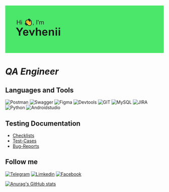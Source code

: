 ![Header](header.png)

# *QA Engineer*


## Languages and Tools
![Postman](https://img.shields.io/badge/Postman-black?style=for-the-badge&logo=postman)
![Swagger](https://img.shields.io/badge/Swagger-black?style=for-the-badge&logo=swagger)
![Figma](https://img.shields.io/badge/figma-black?style=for-the-badge&logo=figma)
![Devtools](https://img.shields.io/badge/DEVTOOLS-black?style=for-the-badge&logo=devtools)
![GIT](https://img.shields.io/badge/GitHUB-black?style=for-the-badge&logo=github)
![MySQL](https://img.shields.io/badge/MySQL-black?style=for-the-badge&logo=mysql)
![JIRA](https://img.shields.io/badge/JIRA-black?style=for-the-badge&logo=jira)
![Python](https://img.shields.io/badge/PYTHON-black?style=for-the-badge&logo=python)
![Androidstudio](https://img.shields.io/badge/androidstudio-black?style=for-the-badge&logo=androidstudio)

## Testing Documentation

+ [Checklists](https://docs.google.com/spreadsheets/d/1TAbnXAYxK4cFwHDE_K1-bcUmHphEwVg8eAozciv3c5I/edit?usp=sharing)
+ [Test-Cases](https://docs.google.com/spreadsheets/d/1EK9YorKlpML4HFCwco7WRFDM2562QPcZJtJaKFks3tU/edit?usp=sharing)
+ [Bug-Reports](https://docs.google.com/spreadsheets/d/1PcPQbKBoEMmkx5qyE6k6dAQlEDvDRnRM9xvR9mjwHZ8/edit?usp=sharing)

## Follow me

[![Telegram](https://img.shields.io/badge/Telegram-black?style=for-the-badge&logo=telegram)](https://t.me/ivannikov_e)
[![Limkedin](https://img.shields.io/badge/Linkedin-black?style=for-the-badge&logo=LINKEDIN)](https://www.linkedin.com/in/yevhenii-ivannikov-a72016254)
[![Facebook](https://img.shields.io/badge/Facebook-black?style=for-the-badge&logo=facebook)](https://www.facebook.com/profile.php?id=100075219879654)

[![Anurag's GitHub stats](https://github-readme-stats.vercel.app/api?username=yevhenii46)](https://github.com/yevhenii46/github-readme-stats)

